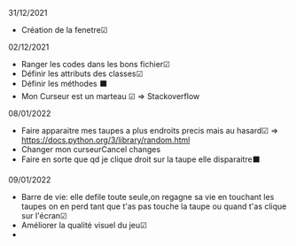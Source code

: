 31/12/2021
- Création de la fenetre☑	

02/12/2021
- Ranger les codes dans les bons fichier☑	
- Définir les attributs des classes☑	
- Définir les méthodes ⬛
- Mon Curseur est un marteau ☑ => Stackoverflow

08/01/2022
- Faire apparaitre mes taupes a plus endroits precis mais au hasard☑ => https://docs.python.org/3/library/random.html
- Changer mon curseurCancel changes
- Faire en sorte que qd je clique droit sur la taupe elle disparaitre⬛

09/01/2022
- Barre de vie: elle defile toute seule,on regagne sa vie en touchant les taupes on en perd tant que t'as pas touche la taupe ou quand t'as clique sur l'écran☑
- Améliorer la qualité visuel du jeu☑
- 
